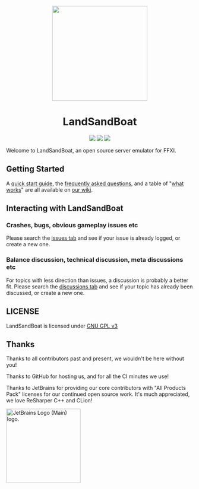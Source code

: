 <p align="center">
    <img width="256" height="256" src="res/lsb_logo_circle.png">
    <h1 align="center">LandSandBoat</h1>
</p>

<p align="center">
<a href="https://github.com/LandSandBoat/server/actions/workflows/build.yml?query=base"><img src="https://github.com/LandSandBoat/server/actions/workflows/build.yml/badge.svg"/></a>
<a href="https://www.gnu.org/licenses/gpl-3.0"><img src="https://img.shields.io/badge/License-GPLv3-blue.svg"/></a>
<a href="https://github.com/LandSandBoat/server/pulls"><img src="https://img.shields.io/badge/contributions-welcome-brightgreen.svg?style=flat"/></a>
</p>

Welcome to LandSandBoat, an open source server emulator for FFXI.

## Getting Started

A [quick start guide](https://github.com/LandSandBoat/server/wiki/Quick-Start-Guide), the [frequently asked questions](https://github.com/LandSandBoat/server/wiki/Frequently-Asked-Questions), and a table of "[what works](https://github.com/LandSandBoat/server/wiki/What-Works)" are all available on [our wiki](https://github.com/LandSandBoat/server/wiki).

## Interacting with LandSandBoat

### Crashes, bugs, obvious gameplay issues etc

Please search the [issues tab](https://github.com/LandSandBoat/server/issues) and see if your issue is already logged, or create a new one.

### Balance discussion, technical discussion, meta discussions etc

For topics with less direction than issues, a discussion is probably a better fit.
Please search the [discussions tab](https://github.com/LandSandBoat/server/discussions) and see if your topic has already been discussed, or create a new one.

## LICENSE

LandSandBoat is licensed under [GNU GPL v3](https://github.com/LandSandBoat/server/blob/base/LICENSE)

## Thanks

Thanks to all contributors past and present, we wouldn't be here without you!

Thanks to GitHub for hosting us, and for all the CI minutes we use!

Thanks to JetBrains for providing our core contributors with "All Products Pack" licenses for our continued open source work. It's much appreciated, we love ReSharper C++ and CLion!

<img src="https://resources.jetbrains.com/storage/products/company/brand/logos/jb_beam.png" alt="JetBrains Logo (Main) logo." width="200">
